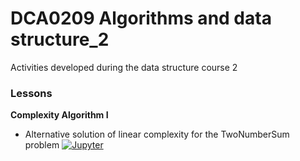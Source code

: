 # DCA0209 Algorithms and data structure_2
Activities developed during the data structure course 2


### Lessons
**Complexity Algorithm I** 
  - Alternative solution of linear complexity for the TwoNumberSum problem [![Jupyter](https://img.shields.io/badge/-Notebook-191A1B?style=flat-square&logo=jupyter)](https://github.com/VictorNGomes/DCA0209_Algorithms_and_data_structure_2/blob/main/Complexity%20Algorithm/Algorithm_Complexity_Two_Number_Sumipynb.ipynb)
